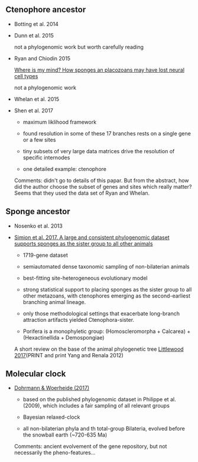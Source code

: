 ## Ctenophore ancestor

- Botting et al. 2014


- Dunn et al. 2015
	
	not a phylogenomic work but worth carefully reading

- Ryan and Chiodin 2015
	
	[Where is my mind? How sponges an placozoans may have lost neural cell types](http://rstb.royalsocietypublishing.org/content/370/1684/20150059)

	not a phylogenomic work

- Whelan et al. 2015


- Shen et al. 2017
	
	- maximum liklihood framework

	- found resolution in some of these 17 branches rests on a single gene or a few sites
	
	- tiny subsets of very large data matrices drive the resolution of specific internodes
	
	- one detailed example: ctenophore

	Comments: didn't go to details of this papar. But from the abstract, how did the author choose the subset of genes and sites which really matter? Seems that they used the data set of Ryan and Whelan.

## Sponge ancestor

- Nosenko et al. 2013


- [Simion et al. 2017. A large and consistent phylogenomic dataset supports sponges as the sister group to all other animals](https://www.sciencedirect.com/science/article/pii/S0960982217301999)

	- 1719-gene dataset

	- semiautomated dense taxonomic sampling of non-bilaterian animals

	- best-fitting site-heterogeneous evolutionary model
	
	- strong statistical support to placing sponges as the sister group to all other metazoans, with ctenophores emerging as the second-earliest branching animal lineage. 

	- only those methodological settings that exacerbate long-branch attraction artifacts yielded Ctenophora-sister.

	- Porifera is a monophyletic group: (Homoscleromorpha + Calcarea) + (Hexactinellida + Demospongiae)

	A short review on the base of the animal phylogenetic tree [Littlewood 2017](http://www.sciencedirect.com/science/article/pii/S0960982217302129)(PRINT and print Yang and Renala 2012)

## Molecular clock

- [Dohrmann & Woerheide (2017)](https://www.nature.com/articles/s41598-017-03791-w)

	- based on the published phylogenomic dataset in Philippe et al. (2009), which includes a fair sampling of all relevant groups

	- Bayesian relaxed-clock

	- all non-bilaterian phyla and th total-group Bilateria, evolved before the snowball earth (~720-635 Ma)
	
	Comments: ancient evolvement of the gene repository, but not necessarily the pheno-features...